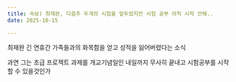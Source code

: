 ```yaml
---
title: 속보) 최재완, 다음주 두개의 시험을 앞두었지만 시험 공부 아직 시작 안해..
date: 2025-10-15

---
```


최재완 긴 연휴간 가족들과의 화목함을 얻고 성적을 잃어버렸다는 소식
<!--more-->

과연 그는 초급 프로젝트 과제를 개교기념일인 내일까지 무사히 끝내고 시험공부를 시작할 수 있을것인가
